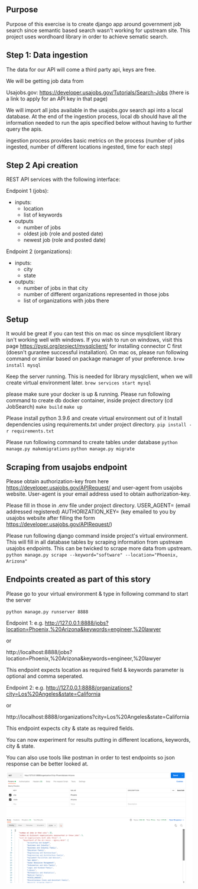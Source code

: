 
## Purpose

Purpose of this exercise is to create django app around government job search 
since semantic based search wasn't working for upstream site. This project uses
wordhoard library in order to achieve sematic search.

## Step 1: Data ingestion

The data for our API will come a third party api, keys are free.

We will be getting job data from 

Usajobs.gov: https://developer.usajobs.gov/Tutorials/Search-Jobs 
(there is a link to apply for an API key in that page)


We will import all jobs available in the usajobs.gov search api into a local 
database. 
At the end of the ingestion process, local db should have all the information 
needed to run the apis specified below without having to further query the apis. 

ingestion process provides basic metrics on the process (number of jobs ingested, number of different locations ingested, time for each step)

## Step 2 Api creation

REST API services with the following interface:

Endpoint 1 (jobs):
- inputs:
  - location
  - list of keywords 
- outputs
  - number of jobs
  - oldest job (role and posted date)
  - newest job (role and posted date)

Endpoint 2 (organizations):
- inputs:
  - city
  - state
- outputs:
  - number of jobs in that city 
  - number of different organizations represented in those jobs
  - list of organizations with jobs there


## Setup

It would be great if you can test this on mac os since mysqlclient 
library isn't working well with windows. If you wish to run on windows, 
visit this page https://pypi.org/project/mysqlclient/ for installing 
connector C first (doesn't gurantee successful installation). On mac os, 
please run following command or similar based on package manager of your 
preference.
`brew install mysql`

Keep the server running. This is needed for library mysqlclient, when we 
will create virtual environment later.
`brew services start mysql`

please make sure your docker is up & running. Please run following 
command to create db docker container, inside project directory 
(cd JobSearch)
`make build`
`make up`

Please
install python 3.9.6 and create virtual environment out of it 
Install dependencies using requirements.txt under project directory.
`pip install -r requirements.txt`


Please run following command to create tables under database
`python manage.py makemigrations`
`python manage.py migrate`


## Scraping from usajobs endpoint

Please obtain authorization-key from here 
https://developer.usajobs.gov/APIRequest/ and user-agent from usajobs 
website. User-agent is your email address used to obtain authorization-key.

Please fill in those in .env file under project directory.
USER_AGENT= (email addressed registered)
AUTHORIZATION_KEY= (key emailed to you by usajobs website after filling the 
form https://developer.usajobs.gov/APIRequest/)

Please run following django command inside project's virtual environment.
This will fill in all database tables by scraping information from upstream
usajobs endpoints. This can be twicked to scrape more data from upstream.
`python manage.py scrape --keyword="software" --location="Phoenix, Arizona"`


## Endpoints created as part of this story

Please go to your virtual environment & type in following command to 
start the server

`python manage.py runserver 8888` 


Endpoint 1:
e.g. http://127.0.0.1:8888/jobs?location=Phoenix,%20Arizona&keywords=engineer,%20lawyer

or

http://localhost:8888/jobs?location=Phoenix,%20Arizona&keywords=engineer,%20lawyer

This endpoint expects location as required field & keywords parameter is 
optional and comma seperated.

Endpoint 2:
e.g. http://127.0.0.1:8888/organizations?city=Los%20Angeles&state=California

or

http://localhost:8888/organizations?city=Los%20Angeles&state=California

This endpoint expects city & state as required fields.

You can now experiment for results putting in different locations, keywords, 
city & state.

You can also use tools like postman in order to test endpoints so json response
can be better looked at.

![img.png](img.png)
